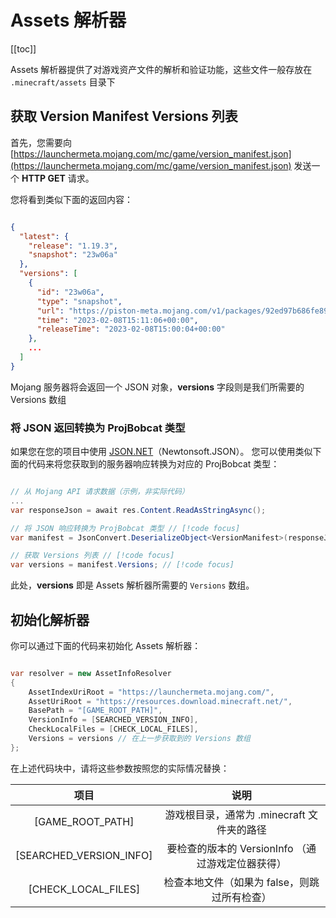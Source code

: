 # Assets 解析器

[[toc]]

Assets 解析器提供了对游戏资产文件的解析和验证功能，这些文件一般存放在
`.minecraft/assets` 目录下

## 获取 Version Manifest Versions 列表

首先，您需要向 [https://launchermeta.mojang.com/mc/game/version_manifest.json](https://launchermeta.mojang.com/mc/game/version_manifest.json)
发送一个 **HTTP GET** 请求。

您将看到类似下面的返回内容：

```json

{
  "latest": {
    "release": "1.19.3",
    "snapshot": "23w06a"
  },
  "versions": [
    {
      "id": "23w06a",
      "type": "snapshot",
      "url": "https://piston-meta.mojang.com/v1/packages/92ed97b686fe8904d8ec00fd486c435582fd0155/23w06a.json",
      "time": "2023-02-08T15:11:06+00:00",
      "releaseTime": "2023-02-08T15:00:04+00:00"
    },
    ...
  ]
}

```

Mojang 服务器将会返回一个 JSON 对象，**versions** 字段则是我们所需要的 Versions 数组

### 将 JSON 返回转换为 ProjBobcat 类型

如果您在您的项目中使用 [JSON.NET](https://www.newtonsoft.com/json)（Newtonsoft.JSON）。
您可以使用类似下面的代码来将您获取到的服务器响应转换为对应的 ProjBobcat 类型：

```c#

// 从 Mojang API 请求数据（示例，非实际代码）
...
var responseJson = await res.Content.ReadAsStringAsync();

// 将 JSON 响应转换为 ProjBobcat 类型 // [!code focus]
var manifest = JsonConvert.DeserializeObject<VersionManifest>(responseJson); // [!code focus]

// 获取 Versions 列表 // [!code focus]
var versions = manifest.Versions; // [!code focus]

```

此处，**versions** 即是 Assets 解析器所需要的 `Versions` 数组。


## 初始化解析器

你可以通过下面的代码来初始化 Assets 解析器：

```c#

var resolver = new AssetInfoResolver
{
    AssetIndexUriRoot = "https://launchermeta.mojang.com/",
    AssetUriRoot = "https://resources.download.minecraft.net/",
    BasePath = "[GAME_ROOT_PATH]",
    VersionInfo = [SEARCHED_VERSION_INFO],
    CheckLocalFiles = [CHECK_LOCAL_FILES],
    Versions = versions // 在上一步获取到的 Versions 数组
};

```

在上述代码块中，请将这些参数按照您的实际情况替换：

|           项目            |               说明                |
|:-----------------------:|:-------------------------------:|
|    [GAME_ROOT_PATH]     |   游戏根目录，通常为 .minecraft 文件夹的路径   |
| [SEARCHED_VERSION_INFO] | 要检查的版本的 VersionInfo （通过游戏定位器获得） |
|   [CHECK_LOCAL_FILES]   |    检查本地文件（如果为 false，则跳过所有检查）    |


